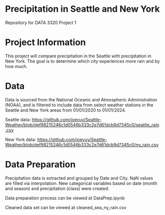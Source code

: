 # Precipitation in Seattle and New York
Repository for DATA 3320 Project 1

# Project Information
This project will compare precipitation in the Seattle with precipitation in New York. The goal is to determine which city experiences more rain and by how much.

# Data
Data is sourced from the National Oceanic and Atmospheric Administration (NOAA), and is filtered to include data from select weather stations in the Seattle and New York areas from 01/01/2020 to 01/01/2024.


Seattle data: https://github.com/joeyuy/Seattle-Weather/blob/def98215246c1d0546b333c2e7d61dcb9d7345c0/seattle_rain.csv

New York data: https://github.com/joeyuy/Seattle-Weather/blob/def98215246c1d0546b333c2e7d61dcb9d7345c0/ny_rain.csv

# Data Preparation
Precipitation data is extracted and grouped by Date and City. NaN values are filled via interpolation. New categorical variables based on date (month and season) and precipitation (class) were created.

Data preparation process can be viewed at DataPrep.ipynb

Cleaned data set can be viewed at cleaned_sea_ny_rain.csv
